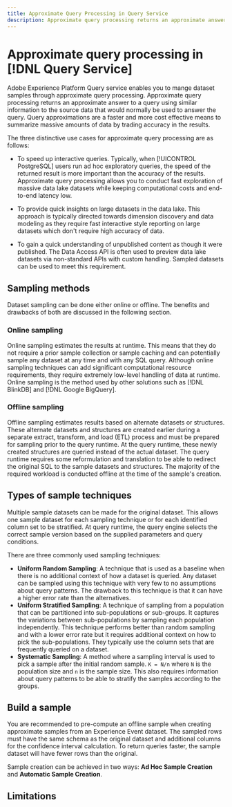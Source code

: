 ```yaml
---
title: Approximate Query Processing in Query Service
description: Approximate query processing returns an approximate answer to a query using similar information to the source data that would normally be used to answer the query. Query approximations are a faster and more cost effective means to summarize massive amounts of data by trading accuracy in the results.
---
```

# Approximate query processing in [!DNL Query Service]

Adobe Experience Platform Query service enables you to mange dataset samples through approximate query processing. Approximate query processing returns an approximate answer to a query using similar information to the source data that would normally be used to answer the query. Query approximations are a faster and more cost effective means to summarize massive amounts of data by trading accuracy in the results.

<!-- This feature is primarily intended for use with aggregate queries such as count, sum, and avg, etc. Any tradeoffs made to reduce latency and diminish resource costs are logged. This ensures that the SQL client can inspect the log to return feedback on the approximate query's efficiency.

## Approaches to approximate query processing -->

The three distinctive use cases for approximate query processing are as follows:

- To speed up interactive queries. Typically, when [!UICONTROL PostgreSQL] users run ad hoc exploratory queries, the speed of the returned result is more important than the accuracy of the results. Approximate query processing allows you to conduct fast exploration of massive data lake datasets while keeping computational costs and end-to-end latency low.

- To provide quick insights on large datasets in the data lake. This approach is typically directed towards dimension discovery and data modeling as they require fast interactive style reporting on large datasets which don't require high accuracy of data.

- To gain a quick understanding of unpublished content as though it were published. The Data Access API is often used to preview data lake datasets via non-standard APIs with custom handling. Sampled datasets can be used to meet this requirement.

## Sampling methods

Dataset sampling can be done either online or offline. The benefits and drawbacks of both are discussed in the following section.

### Online sampling

Online sampling estimates the results at runtime. This means that they do not require a prior sample collection or sample caching and can potentially sample any dataset at any time and with any SQL query. Although online sampling techniques can add significant computational resource requirements, they require extremely low-level handling of data at runtime. Online sampling is the method used by other solutions such as [!DNL BlinkDB] and [!DNL Google BigQuery].

### Offline sampling

Offline sampling estimates results based on alternate datasets or structures. These alternate datasets and structures are created earlier during a separate extract, transform, and load (ETL) process and must be prepared for sampling prior to the query runtime. At the query runtime, these newly created structures are queried instead of the actual dataset. The query runtime requires some reformulation and translation to be able to redirect the original SQL to the sample datasets and structures. The majority of the required workload is conducted offline at the time of the sample's creation.

<!-- 
Although there are benefits to both approaches, offline sampling is the recommended approach.
Q) Why is offline sampling recommended?
 -->

## Types of sample techniques
 
Multiple sample datasets can be made for the original dataset. This allows one sample dataset for each sampling technique or for each identified column set to be stratified. At query runtime, the query engine selects the correct sample version based on the supplied parameters and query conditions.

There are three commonly used sampling techniques:

- **Uniform Random Sampling**: A technique that is used as a baseline when there is no additional context of how a dataset is queried. Any dataset can be sampled using this technique with very few to no assumptions about query patterns. The drawback to this technique is that it can have a higher error rate than the alternatives.
- **Uniform Stratified Sampling**: A technique of sampling from a population that can be partitioned into sub-populations or sub-groups. It captures the variations between sub-populations by sampling each population independently. This technique performs better than random sampling and with a lower error rate but it requires additional context on how to pick the sub-populations. They typically use the column sets that are frequently queried on a dataset.
- **Systematic Sampling**: A method where a sampling interval is used to pick a sample after the initial random sample. `K = N/n` where `N` is the population size and `n` is the sample size. This also requires information about query patterns to be able to stratify the samples according to the groups.

## Build a sample

You are recommended to pre-compute an offline sample when creating approximate samples from an Experience Event dataset. The sampled rows must have the same schema as the original dataset and additional columns for the confidence interval calculation. To return queries faster, the sample dataset will have fewer rows than the original.

Sample creation can be achieved in two ways:  **Ad Hoc Sample Creation** and **Automatic Sample Creation**.

## Limitations



<!-- WHY? What is their reasoning? "Given the initial use cases for custom dashboards we have prioritized Offline Sampling as initial approach."  -->

<!-- Moving forwards: -->

<!-- "This is so that we can focus on ..."  wiki is missing information -->

<!-- Is this possible through the UI or just in the API? -->

<!-- Need query examples on its use. -->

<!-- Is 'QS interactive' the [!DNL Query Editor]? -->
